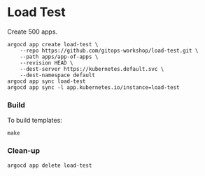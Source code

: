 # Load Test

Create 500 apps.

```
argocd app create load-test \
    --repo https://github.com/gitops-workshop/load-test.git \
    --path apps/app-of-apps \
    --revision HEAD \
    --dest-server https://kubernetes.default.svc \
    --dest-namespace default
argocd app sync load-test
argocd app sync -l app.kubernetes.io/instance=load-test
```

### Build

To build templates:

```
make
```

### Clean-up

```
argocd app delete load-test
```